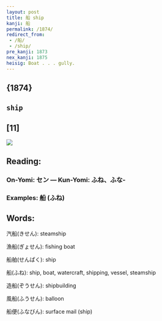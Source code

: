 ```yaml
---
layout: post
title: 船 ship
kanji: 船
permalink: /1874/
redirect_from:
 - /船/
 - /ship/
pre_kanji: 1873
nex_kanji: 1875
heisig: Boat . . . gully.
---
```


## {1874}

## `ship`

## [11]

<div class="stroke"><img src="E888B9.png" /></div>

## Reading:

### On-Yomi: セン &mdash; Kun-Yomi: ふね、ふな-

### Examples: 船 (ふね)

## Words:

汽船(きせん): steamship

漁船(ぎょせん): fishing boat

船舶(せんぱく): ship

船(ふね): ship, boat, watercraft, shipping, vessel, steamship

造船(ぞうせん): shipbuilding

風船(ふうせん): balloon

船便(ふなびん): surface mail (ship)
